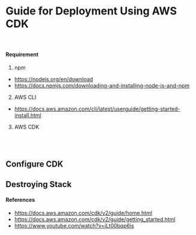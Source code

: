 # Guide for Deployment Using AWS CDK
</br>

#### Requirement
1. npm
- https://nodejs.org/en/download
- https://docs.npmjs.com/downloading-and-installing-node-js-and-npm
2. AWS CLI
- https://docs.aws.amazon.com/cli/latest/userguide/getting-started-install.html
3. AWS CDK

</br>
</br>

## Configure CDK

## Destroying Stack


#### References
- https://docs.aws.amazon.com/cdk/v2/guide/home.html
- https://docs.aws.amazon.com/cdk/v2/guide/getting_started.html
- https://www.youtube.com/watch?v=iLt00bqp6is